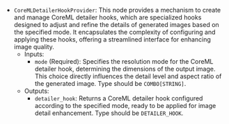 - `CoreMLDetailerHookProvider`: This node provides a mechanism to create and manage CoreML detailer hooks, which are specialized hooks designed to adjust and refine the details of generated images based on the specified mode. It encapsulates the complexity of configuring and applying these hooks, offering a streamlined interface for enhancing image quality.
    - Inputs:
        - `mode` (Required): Specifies the resolution mode for the CoreML detailer hook, determining the dimensions of the output image. This choice directly influences the detail level and aspect ratio of the generated image. Type should be `COMBO[STRING]`.
    - Outputs:
        - `detailer_hook`: Returns a CoreML detailer hook configured according to the specified mode, ready to be applied for image detail enhancement. Type should be `DETAILER_HOOK`.

